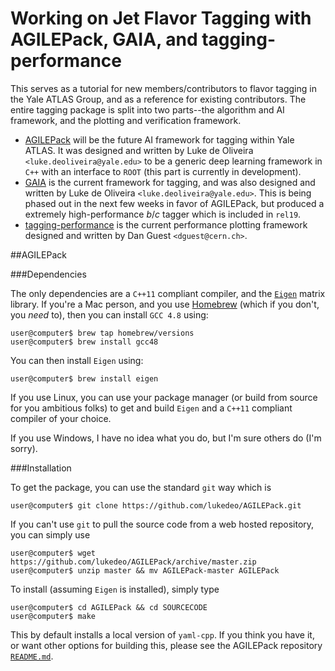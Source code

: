 Working on Jet Flavor Tagging with AGILEPack, GAIA, and tagging-performance
=========

This serves as a tutorial for new members/contributors to flavor tagging in the Yale ATLAS Group, and as a reference for existing contributors. The entire tagging package is split into two parts--the algorithm and AI framework, and the plotting and verification framework. 
- [AGILEPack](https://github.com/lukedeo/AGILEPack) will be the future AI framework for tagging within Yale ATLAS. It was designed and written by Luke de Oliveira `<luke.deoliveira@yale.edu>` to be a generic deep learning framework in `C++` with an interface to `ROOT` (this part is currently in development).
- [GAIA](https://github.com/lukedeo/GAIA) is the current framework for tagging, and was also designed and written by Luke de Oliveira `<luke.deoliveira@yale.edu>`. This is being phased out in the next few weeks in favor of AGILEPack, but produced a extremely high-performance *b*/*c* tagger which is included in `rel19`. 
- [tagging-performance](https://github.com/dguest/tagging-performance) is the current performance plotting framework designed and written by Dan Guest `<dguest@cern.ch>`.

##AGILEPack

###Dependencies

The only dependencies are a `C++11` compliant compiler, and the [`Eigen`](http://eigen.tuxfamily.org/) matrix library. If you're a Mac person, and you use [Homebrew](http://brew.sh) (which if you don't, you *need* to), then you can install `GCC 4.8` using:

```
user@computer$ brew tap homebrew/versions
user@computer$ brew install gcc48
```
You can then install `Eigen` using:

```
user@computer$ brew install eigen
```

If you use Linux, you can use your package manager (or build from source for you ambitious folks) to get and build `Eigen` and a `C++11` compliant compiler of your choice. 

If you use Windows, I have no idea what you do, but I'm sure others do (I'm sorry).

###Installation

To get the package, you can use the standard `git` way which is
```
user@computer$ git clone https://github.com/lukedeo/AGILEPack.git
```

If you can't use `git` to pull the source code from a web hosted repository, you can simply use

```
user@computer$ wget https://github.com/lukedeo/AGILEPack/archive/master.zip
user@computer$ unzip master && mv AGILEPack-master AGILEPack
```

To install (assuming `Eigen` is installed), simply type

```
user@computer$ cd AGILEPack && cd SOURCECODE
user@computer$ make
```

This by default installs a local version of `yaml-cpp`. If you think you have it, or want other options for building this, please see the AGILEPack repository [`README.md`](https://github.com/lukedeo/AGILEPack/blob/master/README.md).




